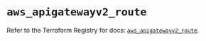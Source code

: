 # `aws_apigatewayv2_route`

Refer to the Terraform Registry for docs: [`aws_apigatewayv2_route`](https://registry.terraform.io/providers/hashicorp/aws/5.32.0/docs/resources/apigatewayv2_route).
